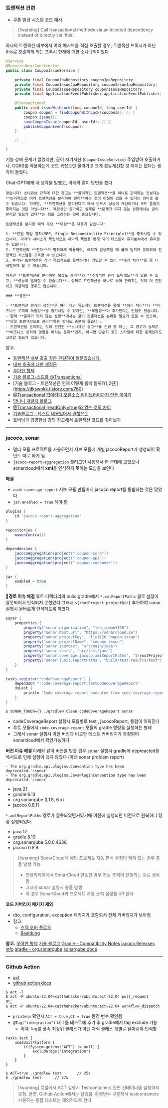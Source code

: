 
### 트랜잭션 관련
- 쿠폰 발급 시스템 코드 예시

>[!warning] Call transactional methods via an injected dependency instead of directly via 'this'.

하나의 트랜잭션 내부에서 여러 메서드를 직접 호출할 경우, 트랜잭션 프록시가 아닌 this로 호출하게 되는 프록시 한계에 대한 소나규칙이었다

```java
@Service  
@RequiredArgsConstructor  
public class CouponIssueService {  
  
    private final CouponJpaRepository couponJpaRepository;  
    private final CouponIssueJpaRepository couponIssueJpaRepository;  
    private final CouponIssueRepository couponIssueRepository;  
    private final ApplicationEventPublisher applicationEventPublisher;  
  
    @Transactional  
    public void issueWithLock(long couponId, long userId) {  
        Coupon coupon = findCouponWithLock(couponId); // 💩
        coupon.issue();  
        saveCouponIssue(couponId, userId); // 💩
        publishCouponEvent(coupon);  
    }

	// ..

}
```


기능 상에 문제가 없었지만, 굳이 자기자신 (`CouponIssueService`) 주입받아 호출하거나, CQRS를 적용하는게 코드 복잡도만 올라가고 크게 성능개선할 것 까지는 없다는 생각이 들었다.

Chat-GPT에게 내 생각을 말했고, 아래와 같이 답변을 했다 
```text
맞습니다! 소나큐브 규칙에 대한 경고는 **물리적인 트랜잭션**을 하나로 관리하는 것보다는 **논리적으로 여러 트랜잭션을 분리하여 관리**하는 것이 이점이 있을 수 있다는 의미로 볼 수 있습니다. 하지만, **트랜잭션을 분리한다고 해서 반드시 성능이 개선되거나 코드 품질이 좋아지는 것은 아닙니다**. 복잡성만 증가하고 실제로 **문제가 되지 않는 상황에서는 굳이 분리할 필요가 없다**는 점을 고려하는 것이 중요합니다.

트랜잭션을 분리할 때의 주요 **이점**은 다음과 같습니다:

1. **단일 책임 원칙(SRP, Single Responsibility Principle)**을 충족시킬 수 있습니다. 각각의 서비스가 독립적으로 하나의 책임을 맡게 되어 테스트와 유지보수에서 유리할 수 있습니다.
2. 트랜잭션의 **전파**가 명확하게 적용되어, 예외가 발생했을 때 롤백 범위가 분리되어 안정적인 시스템을 구축할 수 있습니다.
3. 분리된 트랜잭션은 각각 독립적으로 롤백하거나 커밋할 수 있어 **에러 처리**를 좀 더 세밀하게 할 수 있습니다.

하지만 **트랜잭션을 분리하면 복잡도 증가**와 **추가적인 관리 오버헤드**가 있을 수 있고, **성능이 떨어질 수 있습니다**. 실제로 트랜잭션을 하나로 묶어 관리하는 것이 더 간단하고 직관적인 경우도 많습니다.

### **결론**

- **트랜잭션 분리의 장점**은 여러 개의 독립적인 트랜잭션을 통해 **에러 처리**나 **비즈니스 로직의 독립성**을 증가시킬 수 있지만, **복잡성**이 추가된다는 단점도 있습니다.
- 현재 **문제가 되지 않는 상황**에서는 굳이 트랜잭션을 분리할 필요가 없을 수 있으며, **단일 트랜잭션으로 관리**하는 방식도 충분히 좋습니다.
- 트랜잭션을 분리하는 것과 관련된 **소나큐브 경고**를 신경 쓸 때는, 그 경고가 실제로 **비즈니스 로직에 영향을 미치는 문제**인지, 아니면 단순히 코드 스타일에 대한 문제인지도 고려할 필요가 있습니다.
```

참고. 
- [트랜잭션 내부 호출 질문 관련하여 질문있습니다.](https://www.inflearn.com/community/questions/1467042/%ED%8A%B8%EB%9E%9C%EC%9E%AD%EC%85%98-%EB%82%B4%EB%B6%80-%ED%98%B8%EC%B6%9C-%EC%A7%88%EB%AC%B8-%EA%B4%80%EB%A0%A8%ED%95%98%EC%97%AC-%EC%A7%88%EB%AC%B8%EC%9E%88%EC%8A%B5%EB%8B%88%EB%8B%A4)
- [내부 호출에 대한 재질문](https://www.inflearn.com/community/questions/1224196/%EB%82%B4%EB%B6%80-%ED%98%B8%EC%B6%9C%EC%97%90-%EB%8C%80%ED%95%9C-%EC%9E%AC%EC%A7%88%EB%AC%B8)
- [우아한 형제](https://techblog.woowahan.com/2606/)
- [기술 블로그-스프링 @Transactional](https://cs-ssupport.tistory.com/503)
- [기술 블로그 - 트랜잭션은 언제 어떻게 롤백 될까?(1,2편)] (https://dkswnkk.tistory.com/760)
- [@Transactional 없애려다 오픈소스 라이브러리까지 만든 이야기](https://blog.ban-life.com/transactional-%EC%97%86%EC%95%A0%EB%A0%A4%EB%8B%A4-%EC%98%A4%ED%94%88%EC%86%8C%EC%8A%A4-%EB%9D%BC%EC%9D%B4%EB%B8%8C%EB%9F%AC%EB%A6%AC%EA%B9%8C%EC%A7%80-%EB%A7%8C%EB%93%A0-%EC%9D%B4%EC%95%BC%EA%B8%B0-5426116036bb)
- [망나니 개발자 블로그](https://mangkyu.tistory.com/154)
- [@Transactional (readOnly=true)와 없는 것의 차이](https://velog.io/@wony_k/Transactional-read-only)
- [기술블로그 - 테스트 내용있어서 괜찮은듯](https://junhyunny.github.io/spring-boot/jpa/junit/transactional-readonly/)
- 토비님과 김영한님 강의 참고해서 트랜잭션 코드를 찾아보자


---
### jacoco, sonar 
- 멀티 모듈 프로젝트를 사용하면서 서브 모듈에 개별 jacocoReport가 생성되어 확인도 따로 하게 됨
- `jacoco-report-aggregation` 플러그인 사용해서 한 군데에 모았으나 sonarcloud에서 **xml**을 인식하지 못하는 모습을 보인다

**해결**
- `code-coverage-report` 서브 모듈 만들어서 jacoco report를 통합하는 것은 맞았다 
- `jar.enabled = true` 해야 함
```gradle
plugins {  
    id 'jacoco-report-aggregation'  
}  
  
repositories {  
    mavenCentral()  
}  
  
dependencies {  
    jacocoAggregation(project(":coupon-core"))  
    jacocoAggregation(project(":coupon-api"))  
    jacocoAggregation(project(":coupon-consumer"))  
}  
  
jar {  
    enabled = true  
}
```

**경로 이슈 해결**
루트 디렉터리의 build.gradle에서 `*.xmlReportPaths` 경로 설정이 잘못되어서 인식되지 못했었다
그래서 `${rootProject.projectDir}` 추가하여 sonar 실행시 올바르게 인식하도록 하였다
```gradle
sonar {  
    properties {  
        property("sonar.organization", "leejinwoo1126")  
        property("sonar.host.url", "https://sonarcloud.io")  
        property("sonar.projectKey", "ljw1126_coupon-issue")  
        property("sonar.projectName", "coupon-issue")  
        property("sonar.sources", "src/main/java")  
        property("sonar.tests", "src/test/java")  
        property("sonar.coverage.jacoco.xmlReportPaths", "${rootProject.projectDir}/code-coverage-report/build/reports/jacoco/testCodeCoverageReport/testCodeCoverageReport.xml")  
        property("sonar.junit.reportPaths", "build/test-results/test")  
    }  
}  
  
tasks.register("codeCoverageReport") {  
    dependsOn ":code-coverage-report:testCodeCoverageReport"  
    doLast {  
        println "Code coverage report executed from code-coverage-report module."  
    }  
}
```


```shell
$ SONAR_TOKEN={} ./gradlew clean codeCoverageReport sonar
```
- codeCoverageReport 실행시 모듈별로 test , jacocoReport, 통합이 이뤄진다
- 루트 모듈에서 `code-coverage-report` 모듈의 gradle 명령을 실행하는 형태
- 그래서 sonar 실행시 이전 버전과 비교한 테스트 커버리지가 측정되어 sonarcloud에서 확인가능하다


**버전 이슈 해결**
아래와 같이 버전을 맞출 경우 sonar 실행시 gradle에 depreacted된 메서드로 인해 실행이 되지 않았다 (아래 sonar problem report)

```
- The org.gradle.api.plugins.Convention type has been deprecated.`:sonar` 
- The org.gradle.api.plugins.JavaPluginConvention type has been deprecated.`:sonar`
```

- java 21
- gradle 8.13 
- org.sonarqube (LTS, 6.x)
- jacoco 0.8.11 


`*.xmlReportPaths` 경로가 잘못되었던거였기에 이전에 실행되던 버전으로 원복하니 정상 실행되었다.
- java 17
- gradle 8.10
- org.sonarqube 5.0.0.4638
- jacoco 0.8.8


>[!warning] SonarCloud에 해당 프로젝트 자동 분석 설정이 켜져 있는 경우 충돌 발생 가능
>- 인텔리제이에서 SonarCloud 연동한 경우 자동 분석이 진행되는 걸로 생각됨
>- 그래서 sonar 실행시 충돌 발생
>- 이 경우 SonarCloud의 프로젝트 자동 분석 설정을 off 한다


**코드 커버리지 패키지 제외**
- dto, configuration, exception 패키지가 포함되서 전체 커버리지가 낮아짐
- 참고. 
	- [스택 오버 플로우](https://stackoverflow.com/questions/77321859/how-to-exclude-files-from-jacoco-report-with-gradle)
	- [Baeldung](https://www.baeldung.com/jacoco-report-exclude)


**참고.** 
[우아한 형제](https://techblog.woowahan.com/2661/)
[기술 블로그](https://haril.dev/blog/2022/07/29/jacoco-aggregation-report)
[Gradle - Compatibility Notes](https://docs.gradle.org/8.10/userguide/compatibility.html)
[jacoco Releases info](https://github.com/jacoco/jacoco/releases)
[gradle - org.sonarqube](https://plugins.gradle.org/plugin/org.sonarqube/5.0.0.4638)
[sonarqube doce](https://docs.sonarsource.com/sonarqube-server/latest/analyzing-source-code/scanners/sonarscanner-for-gradle/)

---

### Github Action 
- [act](https://nektosact.com/introduction.html)
- [github action docs](https://docs.github.com/ko/actions)


```shell
$ act -l
$ act -P ubuntu-22.04=catthehacker/ubuntu:act-22.04 pull_request
또는
$ act -P ubuntu-22.04=catthehacker/ubuntu:act-22.04 workflow_dispatch
```
- `printenv` 확인시 `ACT = true` ,`CI = true` 환경 변수 확인됨 
- `@Tag("integration")` 태그를 테스트에 추가 후 gradle에서 tag exclude 가능
	- 이때 Tag를 상속 최상위 클래스가 아닌 자식 클래스 개별로 달아줘야 인식함


```text
tasks.test {  
    useJUnitPlatform {  
        if(System.getenv("ACT") != null) {  
            excludeTags("integration")  
        }  
    }  
}
```


```shell
$ ACT=true ./gradlew test       // 25s
$ ./gradlew test      // 57s
```

>[!warning] 로컬에서 ACT 실행시 Testcontainers 관련 컨테이너를 실행하지 못함. 반면, Github Action에서는 실행됨. 환경변수 구분해서 testcontainers 사용하는 통합 테스트는 제외하도록 한다